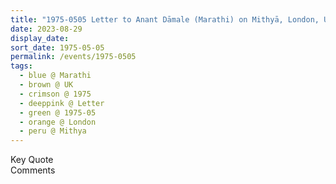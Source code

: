 ```yaml
---
title: "1975-0505 Letter to Anant Dāmale (Marathi) on Mithyā, London, UK"
date: 2023-08-29
display_date: 
sort_date: 1975-05-05
permalink: /events/1975-0505
tags:
  - blue @ Marathi
  - brown @ UK
  - crimson @ 1975
  - deeppink @ Letter
  - green @ 1975-05
  - orange @ London
  - peru @ Mithya
---
```


<wave-list>
  <list-title color="green" width="75">Key Quote</list-title>
  <list-item color="BlanchedAlmond"  width="200"></list-item>
  <list-item color="Lavender"></list-item>
  <list-item color="BlanchedAlmond"></list-item>
</wave-list>

<br>

<wave-list>
  <list-title color="green" width="75">Comments</list-title>
  <list-item color="BlanchedAlmond"  width="200"></list-item>
  <list-item color="Lavender"></list-item>
  <list-item color="BlanchedAlmond"></list-item>
</wave-list>